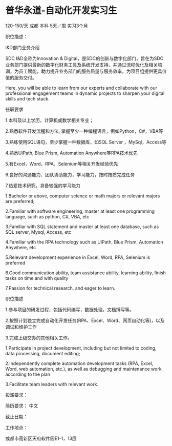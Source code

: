 # 普华永道-自动化开发实习生

120-150/天 成都 本科 5天／周 实习3个月

职位描述：

I&D部门业务介绍

SDC I&D全称为Innovation & Digital，是SDC的创新与数字化部门，旨在为SDC业务部门提供最新的数字化财务工具及系统开发支持，并通过流程优化及相关培训，为员工赋能，助力提升业务部门的服务质量与服务效率，为项目组提供更具价值的服务交付。

Here, you will be able to learn from our experts and collaborate with our professional engagement teams in dynamic projects to sharpen your digital skills and tech stack.



任职要求

1.本科及以上学历，计算机或数学相关专业；

2.熟悉软件开发流程和方法, 掌握至少一种编程语言，例如Python，C#，VBA等

3.熟练使用SQL语句，至少掌握一种数据库，如SQL Server ，MySql，Access等

4.熟悉UiPath, Blue Prism, Automation Anywhere等RPA技术优先

5.有Excel，Word，RPA，Selenium等相关开发经验优先

6.良好的沟通能力、团队协助能力，学习能力，按时按质完成任务

7.热爱技术研究，具备较强的学习能力



1.Bachelor or above, computer science or math majors or relevant majors are preferred;

2.Familiar with software engineering, master at least one programming language, such as python, C#, VBA, etc

3.Familiar with SQL statement and master at least one database, such as SQL server, Mysql, Access, etc

4.Familiar with the RPA technology such as UiPath, Blue Prism, Automation Anywhere, etc

5.Relevant development experience in Excel, Word, RPA, Selenium is preferred

6.Good communication ability, team assistance ability, learning ability, finish tasks on time and with quality

7.Passion for technical research, and eager to learn.



职位描述

1.参与项目的研发过程，包括代码编写，数据处理，文档撰写等。

2.按照计划独立完成自动化开发任务(RPA、Excel、Word、网页自动化等)，以及调试和维护工作

3.完成上级交办的其他相关工作。

1.Participate in project development, including but not limited to coding, data processing, document editing;

2.Independently complete automation development tasks (RPA, Excel, Word, web automation, etc.), as well as debugging and maintenance work according to the plan

3.Facilitate team leaders with relevant work.



投递要求：

简历要求： 中文

截止日期：

工作地点：

成都市高新区天府软件园E1-1，13层